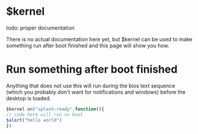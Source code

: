 # $kernel

todo: proper documentation

There is no actual documentation here yet, but $kernel can be used to make something run after boot finished and this page will show you how.

# Run something after boot finished

Anything that does not use this will run during the bios text sequence (which you probably don't want for notifications and windows) before the desktop is loaded.

```js
$kernel.on("splash:ready",function(){
// code here will run on boot
$alert("hello world")
})
```

